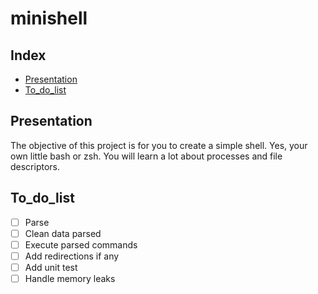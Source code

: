 # minishell

## Index

* [Presentation](#Presentation)
* [To_do_list](#To_do_list)

## Presentation

The objective of this project is for you to create a simple shell. Yes, your own little bash or zsh. You will learn a lot about processes and file descriptors.

## To_do_list

- [ ] Parse
- [ ] Clean data parsed
- [ ] Execute parsed commands
- [ ] Add redirections if any
- [ ] Add unit test
- [ ] Handle memory leaks
